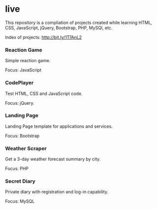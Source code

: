 # live

This repository is a compliation of projects created while learning HTML, CSS, JavaScript, jQuery, Bootstrap, PHP, MySQl, etc.

Index of projects:
http://bit.ly/1T7AnL2


### Reaction Game
Simple reaction game.

Focus: JavaScript

### CodePlayer
Test HTML, CSS and JavaScript code.

Focus: jQuery.

### Landing Page
Landing Page template for applications and services.

Focus: Bootstrap

### Weather Scraper
Get a 3-day weather forecast summary by city.

Focus: PHP

### Secret Diary
Private diary with registration and log-in capability.

Focus: MySQL
